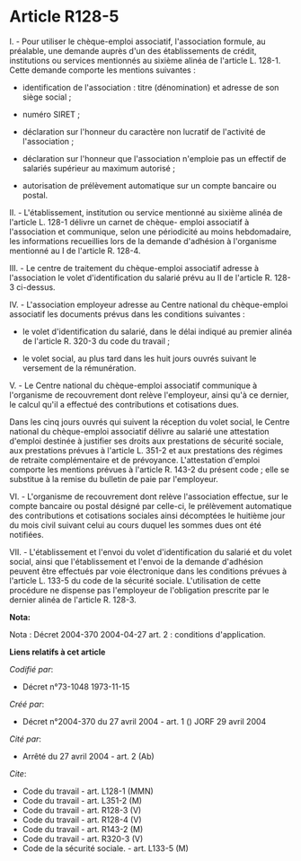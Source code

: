 # Article R128-5

I. - Pour utiliser le chèque-emploi associatif, l'association formule, au préalable, une demande auprès d'un des
établissements de crédit, institutions ou services mentionnés au sixième alinéa de l'article L. 128-1. Cette demande comporte
les mentions suivantes :

- identification de l'association : titre (dénomination) et adresse de son siège social ;

- numéro SIRET ;

- déclaration sur l'honneur du caractère non lucratif de l'activité de l'association ;

- déclaration sur l'honneur que l'association n'emploie pas un effectif de salariés supérieur au maximum autorisé ;

- autorisation de prélèvement automatique sur un compte bancaire ou postal.

II. - L'établissement, institution ou service mentionné au sixième alinéa de l'article L. 128-1 délivre un carnet de chèque-
emploi associatif à l'association et communique, selon une périodicité au moins hebdomadaire, les informations recueillies
lors de la demande d'adhésion à l'organisme mentionné au I de l'article R. 128-4.

III. - Le centre de traitement du chèque-emploi associatif adresse à l'association le volet d'identification du salarié prévu
au II de l'article R. 128-3 ci-dessus.

IV. - L'association employeur adresse au Centre national du chèque-emploi associatif les documents prévus dans les conditions
suivantes :

- le volet d'identification du salarié, dans le délai indiqué au premier alinéa de l'article R. 320-3 du code du travail ;

- le volet social, au plus tard dans les huit jours ouvrés suivant le versement de la rémunération.

V. - Le Centre national du chèque-emploi associatif communique à l'organisme de recouvrement dont relève l'employeur, ainsi
qu'à ce dernier, le calcul qu'il a effectué des contributions et cotisations dues.

Dans les cinq jours ouvrés qui suivent la réception du volet social, le Centre national du chèque-emploi associatif délivre
au salarié une attestation d'emploi destinée à justifier ses droits aux prestations de sécurité sociale, aux prestations
prévues à l'article L. 351-2 et aux prestations des régimes de retraite complémentaire et de prévoyance. L'attestation
d'emploi comporte les mentions prévues à l'article R. 143-2 du présent code ; elle se substitue à la remise du bulletin de
paie par l'employeur.

VI. - L'organisme de recouvrement dont relève l'association effectue, sur le compte bancaire ou postal désigné par celle-ci,
le prélèvement automatique des contributions et cotisations sociales ainsi décomptées le huitième jour du mois civil suivant
celui au cours duquel les sommes dues ont été notifiées.

VII. - L'établissement et l'envoi du volet d'identification du salarié et du volet social, ainsi que l'établissement et
l'envoi de la demande d'adhésion peuvent être effectués par voie électronique dans les conditions prévues à l'article L.
133-5 du code de la sécurité sociale. L'utilisation de cette procédure ne dispense pas l'employeur de l'obligation prescrite
par le dernier alinéa de l'article R. 128-3.

**Nota:**

Nota : Décret 2004-370 2004-04-27 art. 2 : conditions d'application.

**Liens relatifs à cet article**

_Codifié par_:

  - Décret n°73-1048 1973-11-15

_Créé par_:

  - Décret n°2004-370 du 27 avril 2004 - art. 1 () JORF 29 avril 2004

_Cité par_:

  - Arrêté du 27 avril 2004 - art. 2 (Ab)

_Cite_:

  - Code du travail - art. L128-1 (MMN)
  - Code du travail - art. L351-2 (M)
  - Code du travail - art. R128-3 (V)
  - Code du travail - art. R128-4 (V)
  - Code du travail - art. R143-2 (M)
  - Code du travail - art. R320-3 (V)
  - Code de la sécurité sociale. - art. L133-5 (M)
